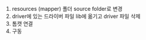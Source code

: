 1. resources (mapper) 폴더 source folder로 변경
2. driver에 있는 드라이버 파일 lib에 옮기고 driver 파일 삭제
3. 톰캣 연결
4. 구동
